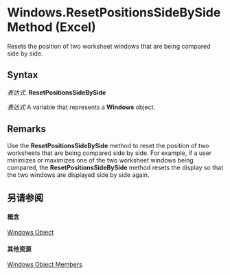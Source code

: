 
# Windows.ResetPositionsSideBySide Method (Excel)

Resets the position of two worksheet windows that are being compared side by side.


## Syntax

 _表达式_. **ResetPositionsSideBySide**

 _表达式_ A variable that represents a **Windows** object.


## Remarks

Use the  **ResetPositionsSideBySide** method to reset the position of two worksheets that are being compared side by side. For example, if a user minimizes or maximizes one of the two worksheet windows being compared, the **ResetPositionsSideBySide** method resets the display so that the two windows are displayed side by side again.


## 另请参阅


#### 概念


[Windows Object](d5d0e3c9-9132-469c-d033-d29397dacd77.md)
#### 其他资源


[Windows Object Members](http://msdn.microsoft.com/library/849cac73-05bf-d9ec-9474-340ae2052a3d%28Office.15%29.aspx)
